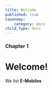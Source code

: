 ```yaml
---
title: Welcome
published: true
taxonomy:
    category: docs
child_type: docs
---
```


### Chapter 1

# Welcome!

We list **E-Mobiles**
